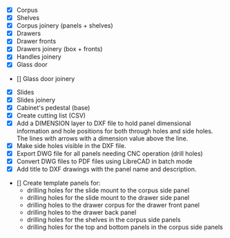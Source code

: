 - [x] Corpus
- [x] Shelves
- [x] Corpus joinery (panels + shelves)
- [x] Drawers
- [x] Drawer fronts
- [x] Drawers joinery (box + fronts)
- [x] Handles joinery
- [x] Glass door
- [] Glass door joinery
- [x] Slides
- [x] Slides joinery
- [x] Cabinet's pedestal (base)
- [x] Create cutting list (CSV)
- [x] Add a DIMENSION layer to DXF file to hold panel dimensional information and hole positions for both through holes and side holes. The lines with arrows with a dimension value above the line.
- [x] Make side holes visible in the DXF file.
- [x] Export DWG file for all panels needing CNC operation (drill holes)
- [x] Convert DWG files to PDF files using LibreCAD in batch mode 
- [X] Add title to DXF drawings with the panel name and description.
- [] Create template panels for:
    - drilling holes for the slide mount to the corpus side panel
    - drilling holes for the slide mount to the drawer side panel
    - drilling holes to the drawer corpus for the drawer front panel
    - drilling holes to the drawer back panel
    - drilling holes for the shelves in the corpus side panels
    - drilling holes for the top and bottom panels in the corpus side panels
